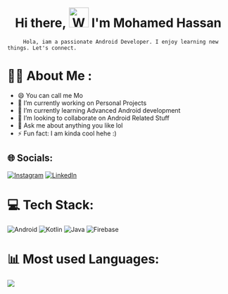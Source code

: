 <h1 align="center"> Hi there, <img src="https://raw.githubusercontent.com/nixin72/nixin72/master/wave.gif" 
         alt="Waving hand animated gif"
         height="45"
         width="45" /> I'm Mohamed Hassan</h1>
         
         Hola, iam a passionate Android Developer. I enjoy learning new things. Let's connect. 
         
# 💫😎 About Me :
- 😄 You can call me Mo
- 🔭 I’m currently working on Personal Projects
- 🌱 I’m currently learning Advanced Android development
- 👯 I’m looking to collaborate on Android Related Stuff
- 💬 Ask me about anything you like lol
- ⚡ Fun fact: I am kinda cool hehe :)

## 🌐 Socials:
[![Instagram](https://img.shields.io/badge/Instagram-%23E4405F.svg?logo=Instagram&logoColor=white)](https://www.instagram.com/mohamet_amin/) [![LinkedIn](https://img.shields.io/badge/LinkedIn-%230077B5.svg?logo=linkedin&logoColor=white)](https://www.linkedin.com/in/mohamed-hassan-6baa67202/) 

# 💻 Tech Stack:
![Android](https://img.shields.io/badge/Android-%23067BE7.svg?style=for-the-badge&logo=Android)
![Kotlin](https://img.shields.io/badge/kotlin-%230095D5.svg?style=for-the-badge&logo=kotlin&logoColor=white) ![Java](https://img.shields.io/badge/java-%23ED8B00.svg?style=for-the-badge&logo=java&logoColor=white) ![Firebase](https://img.shields.io/badge/firebase-%23039BE5.svg?style=for-the-badge&logo=firebase)

# 📊 Most used Languages:

![](https://github-readme-stats.vercel.app/api/top-langs/?username=its-Moha&theme=radical&hide_border=false&include_all_commits=false&count_private=false&layout=compact)





